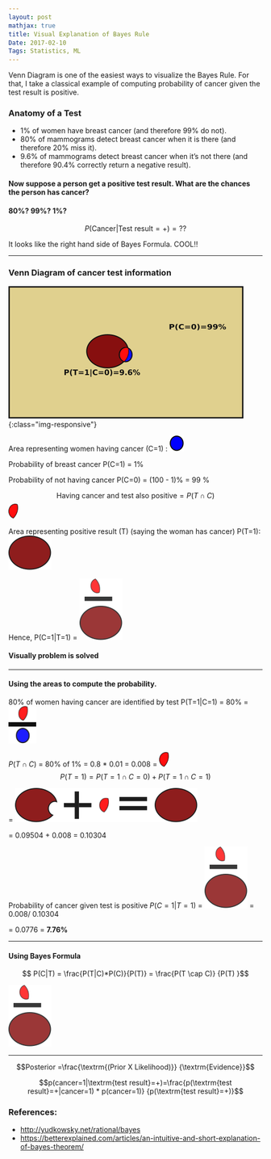 ```yaml
---
layout: post
mathjax: true
title: Visual Explanation of Bayes Rule
Date: 2017-02-10
Tags: Statistics, ML
---
```


Venn Diagram is one of the easiest ways to visualize the Bayes Rule. For that, I take a classical example of computing probability of cancer given the test result is positive.

### Anatomy of a Test

* 1% of women have breast cancer (and therefore 99% do not).
* 80% of mammograms detect breast cancer when it is there (and therefore 20% miss it).
* 9.6% of mammograms detect breast cancer when it’s not there (and therefore 90.4% correctly return a negative result).

#### Now suppose a person get a positive test result. What are the chances the person has cancer?
####  80%? 99%? 1%?

$$P(\textrm{Cancer}|\textrm{Test result}=+)=??$$

It looks like the right hand side of Bayes Formula. COOL!!

---

###  Venn Diagram of cancer test information

![Bayes rule 1](/assets/img/bayes/bayes_rule_1.png){:class="img-responsive"}

Area representing women having cancer (C=1) : ![Bayes_cancer](/assets/img/bayes/cancer.png)


Probability of breast cancer P(C=1) =  1%

Probability of not having cancer P(C=0) = (100 - 1)% = 99 %


$$ \mbox{Having cancer and test also positive} = P(T \cap C) $$ ![cancer_identified](/assets/img/bayes/cancer_identified.png)

Area representing positive result (T) (saying the woman has cancer) P(T=1):
![positive_test](/assets/img/bayes/positive_test.png)

Hence, P(C=1|T=1) =
![cancer_given_test_true](/assets/img/bayes/cancer_given_test_true.png)

#### Visually problem is solved


---



#### Using the areas to compute the  probability.

80% of women having cancer are identified by test P(T=1|C=1)
= 80% = ![test_true_given_cancer](/assets/img/bayes/test_true_given_cancer.png)

$P(T \cap C)$ = 80% of 1% = 0.8 * 0.01  = 0.008 = ![cancer_identified](/assets/img/bayes/cancer_identified.png)
$$ P(T=1) =  P(T=1 \cap C=0) +  P(T=1 \cap C=1) $$

= ![total_test_true](/assets/img/bayes/total_test_true.png)

= 0.09504 + 0.008 = 0.10304

Probability of cancer given test is positive $P(C=1|T= 1)$ = ![cancer_given_test_true](/assets/img/bayes/cancer_given_test_true.png)
= 0.008/  0.10304

= 0.0776 = **7.76%**

---
#### Using Bayes Formula

$$ P(C|T) = \frac{P(T|C)*P(C)}{P(T)} = \frac{P(T \cap C)} {P(T) }$$

![cancer_given_test_true](/assets/img/bayes/cancer_given_test_true.png)



---
$$Posterior =\frac{\textrm{(Prior X Likelihood)}} {\textrm{Evidence}}$$

$$p(cancer=1|\textrm{test result}=+)=\frac{p(\textrm{test result}=+|cancer=1) * p(cancer=1)} {p(\textrm{test result}=+)}$$

### References:

* <http://yudkowsky.net/rational/bayes>
* <https://betterexplained.com/articles/an-intuitive-and-short-explanation-of-bayes-theorem/>
